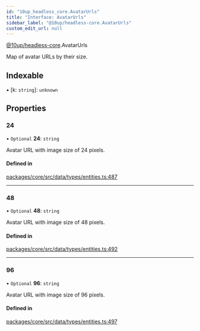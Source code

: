 ```yaml
---
id: "10up_headless_core.AvatarUrls"
title: "Interface: AvatarUrls"
sidebar_label: "@10up/headless-core.AvatarUrls"
custom_edit_url: null
---
```


[@10up/headless-core](../modules/10up_headless_core.md).AvatarUrls

Map of avatar URLs by their size.

## Indexable

▪ [k: `string`]: `unknown`

## Properties

### 24

• `Optional` **24**: `string`

Avatar URL with image size of 24 pixels.

#### Defined in

[packages/core/src/data/types/entities.ts:487](https://github.com/10up/headless/blob/5293da0/packages/core/src/data/types/entities.ts#L487)

___

### 48

• `Optional` **48**: `string`

Avatar URL with image size of 48 pixels.

#### Defined in

[packages/core/src/data/types/entities.ts:492](https://github.com/10up/headless/blob/5293da0/packages/core/src/data/types/entities.ts#L492)

___

### 96

• `Optional` **96**: `string`

Avatar URL with image size of 96 pixels.

#### Defined in

[packages/core/src/data/types/entities.ts:497](https://github.com/10up/headless/blob/5293da0/packages/core/src/data/types/entities.ts#L497)
